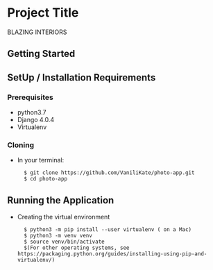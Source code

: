 # Project Title

BLAZING INTERIORS

## Getting Started

## SetUp / Installation Requirements

### Prerequisites

* python3.7
* Django 4.0.4
* Virtualenv

### Cloning

* In your terminal:
        
        $ git clone https://github.com/VaniliKate/photo-app.git
        $ cd photo-app


## Running the Application
* Creating the virtual environment

        $ python3 -m pip install --user virtualenv ( on a Mac)
        $ python3 -m venv venv
        $ source venv/bin/activate
        $(For other operating systems, see https://packaging.python.org/guides/installing-using-pip-and-virtualenv/)